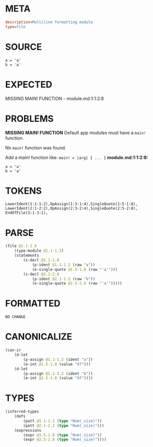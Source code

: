 # META
~~~ini
description=Multiline formatting module
type=file
~~~
# SOURCE
~~~roc
a = 'a'
b = 'a'
~~~
# EXPECTED
MISSING MAIN! FUNCTION - module.md:1:1:2:8
# PROBLEMS
**MISSING MAIN! FUNCTION**
Default app modules must have a `main!` function.

No `main!` function was found.

Add a main! function like:
`main! = |arg| { ... }`
**module.md:1:1:2:8:**
```roc
a = 'a'
b = 'a'
```


# TOKENS
~~~zig
LowerIdent(1:1-1:2),OpAssign(1:3-1:4),SingleQuote(1:5-1:8),
LowerIdent(2:1-2:2),OpAssign(2:3-2:4),SingleQuote(2:5-2:8),
EndOfFile(3:1-3:1),
~~~
# PARSE
~~~clojure
(file @1.1-2.8
	(type-module @1.1-1.2)
	(statements
		(s-decl @1.1-1.8
			(p-ident @1.1-1.2 (raw "a"))
			(e-single-quote @1.5-1.8 (raw "'a'")))
		(s-decl @2.1-2.8
			(p-ident @2.1-2.2 (raw "b"))
			(e-single-quote @2.5-2.8 (raw "'a'")))))
~~~
# FORMATTED
~~~roc
NO CHANGE
~~~
# CANONICALIZE
~~~clojure
(can-ir
	(d-let
		(p-assign @1.1-1.2 (ident "a"))
		(e-int @1.5-1.8 (value "97")))
	(d-let
		(p-assign @2.1-2.2 (ident "b"))
		(e-int @2.5-2.8 (value "97"))))
~~~
# TYPES
~~~clojure
(inferred-types
	(defs
		(patt @1.1-1.2 (type "Num(_size)"))
		(patt @2.1-2.2 (type "Num(_size)")))
	(expressions
		(expr @1.5-1.8 (type "Num(_size)"))
		(expr @2.5-2.8 (type "Num(_size)"))))
~~~
